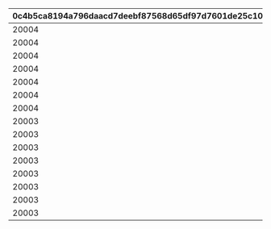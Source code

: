 |0c4b5ca8194a796daacd7deebf87568d65df97d7601de25c10c40b14afa8a700|57f9aaf4871616b6af6327b6a3cb0c8b583c1aba454d4f9abc27662a10a0841d|e979a32e76c7282ba3bd6845a969015e708f66459ec3aa8fbbc038d3e2c67da0|94155c32c38000f8539baa7c5401ef49d69e2934039be6d8ef83714c2bf9d08c|2956819be5f539433ca1708e6b89cd1cbdae6efa32ebc46a0b930b856992772b|7da6161b0aef03c39ea5cca37fe0f259f31a84ee019946c554bba1de8592dbf4|a3895dff9767518c6c4ce8d3575a9e6a79463a8efdebcee99f00640956175c2f|3b49bf650df65b619cd3b58d74cd9dd51614ce32b142c7ab3247df91649a3dfa|5448ea91ab17c6b7439cb4489be2b7d83d1d915bbad2dd0c854dad33a8fb6545|6eab9961fb2419f6e77cac15437953f4b18fe7cb661c0c6758b93ab5c8992363|7cc6dc0a3f425c3472cba3026f24217f33d71ab73edd4ae7c81012fabb54ee6d|7286c6686e39618ff48beb367ee78a1a3c3cb36372ebf9c35183acb745456f45|3bd96f0b6ad903c20eb00f2d9b0fc957b923153b68ec539a7e212b3c36dc96b6|32f09ed7cd445f7584f3e237336cb58332b31af50b26f0ac7568bd98ad0b7fc1|940297ae180365bf0dc003aff8c38af3537263f1a4a24ed1acd2f26c7a6f11d8|0f6e2f16799898865fe79ae933cf27a2b98dd0ce7d1a6cffc1953124bb4e29a5|8cb5e617a811b0bf15c9cca68fc8e7bf8026acbb3aacfb7c6bfe0903bc5aa6c7|911107bdaaf616ed0b50180fcc79e3bb9a26d4c0c1cfed6ed0a60f646eacecd9|796df312491806c475072a7a7ffb568f956b6aca5b08256a6d5b1a43412e1060|
| --- | --- | --- | --- | --- | --- | --- | --- | --- | --- | --- | --- | --- | --- | --- | --- | --- | --- | --- |
|20004|50|2|50|0|23001|2|1002200|2000000|0|0|0|12|80|0|94002|1|0|1|
|20004|40|2|100|0|23001|2|1002200|1600000|0|0|0|12|80|0|94002|2|0|51|
|20004|40|2|200|0|23001|2|1002200|1400000|0|0|0|12|60|0|94002|3|0|101|
|20004|35|2|500|0|23001|2|1002200|1200000|0|0|0|12|60|0|94002|4|0|201|
|20004|35|2|1000|0|23001|2|1002200|1000000|0|0|0|12|40|0|94002|5|0|501|
|20004|30|2|1500|0|23001|2|1002200|800000|0|0|0|12|40|0|94002|6|0|1001|
|20004|25|2|2000|0|23001|2|1002200|600000|0|0|0|12|40|0|94002|7|0|1501|
|20003|25|2|3000|0|23001|2|1002200|600000|0|0|0|12|80|0|94002|8|0|2001|
|20003|20|2|5000|0|23001|2|1002200|400000|0|0|0|12|60|0|94002|9|0|3001|
|20003|15|2|10000|0|23001|2|1002200|300000|0|0|0|12|40|0|94002|10|0|5001|
|20003|10|2|100000|0|23001|2|1002200|200000|0|0|0|12|20|0|94002|11|0|10001|
|20003|5|2|200000|0|23001|2|1002200|100000|0|0|0|12|12|0|94002|12|0|100001|
|20003|5|2|300000|0|23001|2|1002200|80000|0|0|0|12|8|0|94002|13|0|200001|
|20003|5|2|400000|0|23001|2|1002200|60000|0|0|0|12|5|0|94002|14|0|300001|
|20003|5|2|-1|0|23001|2|1002200|50000|0|0|0|12|3|0|94002|15|0|400001|